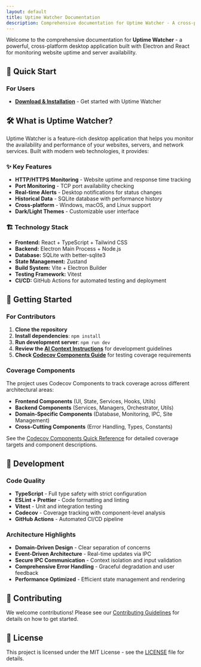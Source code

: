 ```yaml
---
layout: default
title: Uptime Watcher Documentation
description: Comprehensive documentation for Uptime Watcher - A cross-platform desktop application for monitoring website uptime and server availability
---
```


Welcome to the comprehensive documentation for **Uptime Watcher** - a powerful, cross-platform desktop application built with Electron and React for monitoring website uptime and server availability.

## 🚀 Quick Start

### For Users

- **[Download & Installation](https://github.com/Nick2bad4u/Uptime-Watcher/releases)** - Get started with Uptime Watcher

## 🛠 What is Uptime Watcher?

Uptime Watcher is a feature-rich desktop application that helps you monitor the availability and performance of your websites, servers, and network services. Built with modern web technologies, it provides:

### ✨ Key Features

- **HTTP/HTTPS Monitoring** - Website uptime and response time tracking
- **Port Monitoring** - TCP port availability checking
- **Real-time Alerts** - Desktop notifications for status changes
- **Historical Data** - SQLite database with performance history
- **Cross-platform** - Windows, macOS, and Linux support
- **Dark/Light Themes** - Customizable user interface

### 🏗 Technology Stack

- **Frontend:** React + TypeScript + Tailwind CSS
- **Backend:** Electron Main Process + Node.js
- **Database:** SQLite with better-sqlite3
- **State Management:** Zustand
- **Build System:** Vite + Electron Builder
- **Testing Framework:** Vitest
- **CI/CD:** GitHub Actions for automated testing and deployment

## 🎯 Getting Started

### For Contributors

1. **Clone the repository**
2. **Install dependencies**: `npm install`
3. **Run development server**: `npm run dev`
4. **Review the [AI Context Instructions](AI_CONTEXT_INSTRUCTIONS.md)** for development guidelines
5. **Check [Codecov Components Guide](CODECOV_COMPONENTS_GUIDE.md)** for testing coverage requirements

### Coverage Components

The project uses Codecov Components to track coverage across different architectural areas:

- **Frontend Components** (UI, State, Services, Hooks, Utils)
- **Backend Components** (Services, Managers, Orchestrator, Utils)
- **Domain-Specific Components** (Database, Monitoring, IPC, Site Management)
- **Cross-Cutting Components** (Error Handling, Types, Constants)

See the [Codecov Components Quick Reference](CODECOV_COMPONENTS_QUICK_REFERENCE.md) for detailed coverage targets and component descriptions.

## 🔧 Development

### Code Quality

- **TypeScript** - Full type safety with strict configuration
- **ESLint + Prettier** - Code formatting and linting
- **Vitest** - Unit and integration testing
- **Codecov** - Coverage tracking with component-level analysis
- **GitHub Actions** - Automated CI/CD pipeline

### Architecture Highlights

- **Domain-Driven Design** - Clear separation of concerns
- **Event-Driven Architecture** - Real-time updates via IPC
- **Secure IPC Communication** - Context isolation and input validation
- **Comprehensive Error Handling** - Graceful degradation and user feedback
- **Performance Optimized** - Efficient state management and rendering

## 🤝 Contributing

We welcome contributions! Please see our [Contributing Guidelines](../CONTRIBUTING.md) for details on how to get started.

## 📝 License

This project is licensed under the MIT License - see the [LICENSE](../LICENSE) file for details.